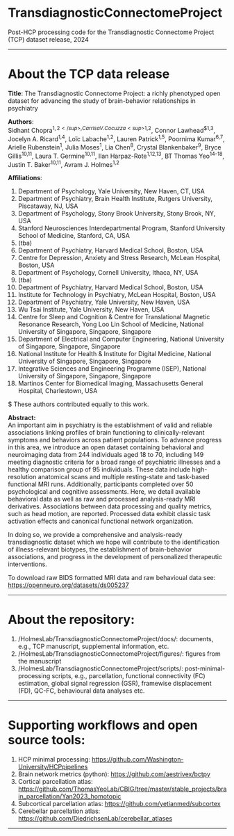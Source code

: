 # TransdiagnosticConnectomeProject
Post-HCP processing code for the Transdiagnostic Connectome Project (TCP) dataset release, 2024

<hr>
<h1>About the TCP data release </h1>   

**Title**: The Transdiagnostic Connectome Project: a richly phenotyped open dataset for advancing the study of brain-behavior relationships in psychiatry

**Authors**:  
Sidhant Chopra<sup>$1,2</sup>, Carrisa V. Cocuzza<sup>$1,2</sup>, Connor Lawhead<sup>$1,3</sup>, Jocelyn A. Ricard<sup>1,4</sup>, Loïc Labache<sup>1,2</sup>, Lauren Patrick<sup>1,5</sup>, Poornima Kumar<sup>6,7</sup>, Arielle Rubenstein<sup>1</sup>, Julia Moses<sup>1</sup>, Lia Chen<sup>8</sup>, Crystal Blankenbaker<sup>9</sup>, Bryce Gillis<sup>10,11</sup>, Laura T. Germine<sup>10,11</sup>, Ilan Harpaz-Rote<sup>1,12,13</sup>, BT Thomas Yeo<sup>14-18</sup>, Justin T. Baker<sup>10,11</sup>, Avram J. Holmes<sup>1,2</sup>   

**Affiliations**:   
1.	Department of Psychology, Yale University, New Haven, CT, USA
2.	Department of Psychiatry, Brain Health Institute, Rutgers University, Piscataway, NJ, USA
3.	Department of Psychology, Stony Brook University, Stony Brook, NY, USA
4.	Stanford Neurosciences Interdepartmental Program, Stanford University School of Medicine, Stanford, CA, USA
5.	(tba) 
6.	Department of Psychiatry, Harvard Medical School, Boston, USA
7.	Centre for Depression, Anxiety and Stress Research, McLean Hospital, Boston, USA
8.	Department of Psychology, Cornell University, Ithaca, NY, USA
9.	(tba)
10.	Department of Psychiatry, Harvard Medical School, Boston, USA
11.	Institute for Technology in Psychiatry, McLean Hospital, Boston, USA
12.	Department of Psychiatry, Yale University, New Haven, USA 
13.	Wu Tsai Institute, Yale University, New Haven, USA
14.	Centre for Sleep and Cognition & Centre for Translational Magnetic Resonance Research, Yong Loo Lin School of Medicine, National University of Singapore, Singapore, Singapore
15.	Department of Electrical and Computer Engineering, National University of Singapore, Singapore, Singapore
16.	National Institute for Health & Institute for Digital Medicine, National University of Singapore, Singapore, Singapore
17.	Integrative Sciences and Engineering Programme (ISEP), National University of Singapore, Singapore, Singapore
18.	Martinos Center for Biomedical Imaging, Massachusetts General Hospital, Charlestown, USA

$ These authors contributed equally to this work.

**Abstract:**   
An important aim in psychiatry is the establishment of valid and reliable associations linking profiles of  brain functioning to clinically-relevant symptoms and behaviors across patient populations. To advance progress in this area, we introduce an open dataset containing behavioral and neuroimaging data from 244 individuals aged 18 to 70, including 149 meeting diagnostic criteria for a broad range of psychiatric illnesses and a healthy comparison group of 95 individuals. These data include high-resolution anatomical scans and multiple resting-state and task-based functional MRI runs. Additionally, participants completed over 50 psychological and cognitive assessments. Here, we detail available behavioral data as well as raw and processed analysis-ready MRI derivatives. Associations between data processing and quality metrics, such as head motion, are reported. Processed data exhibit classic task activation effects and canonical functional network organization. 

In doing so, we provide a comprehensive and analysis-ready transdiagnostic dataset which we hope  will contribute to the identification of illness-relevant biotypes, the establishment of brain-behavior associations, and progress in the development of personalized therapeutic interventions.

To download raw BIDS formatted MRI data and raw behavioual data see: https://openneuro.org/datasets/ds005237

<hr>
<h1>About the repository:</h1>

1. /HolmesLab/TransdiagnosticConnectomeProject/docs/: documents, e.g., TCP manuscript, supplemental information, etc.
2. /HolmesLab/TransdiagnosticConnectomeProject/figures/: figures from the manuscript
3. /HolmesLab/TransdiagnosticConnectomeProject/scripts/: post-minimal-processing scripts, e.g., parcellation, functional connectivity (FC) estimation, global signal regression (GSR), framewise displacement (FD), QC-FC, behavioural data analyses etc.

<hr>
<h1>Supporting workflows and open source tools:</h1>

1. HCP minimal processing: https://github.com/Washington-University/HCPpipelines
2. Brain network metrics (python): https://github.com/aestrivex/bctpy
3. Cortical parcellation atlas: https://github.com/ThomasYeoLab/CBIG/tree/master/stable_projects/brain_parcellation/Yan2023_homotopic
4. Subcortical parcellation atlas: https://github.com/yetianmed/subcortex
5. Cerebellar parcellation atlas: https://github.com/DiedrichsenLab/cerebellar_atlases

<hr>
